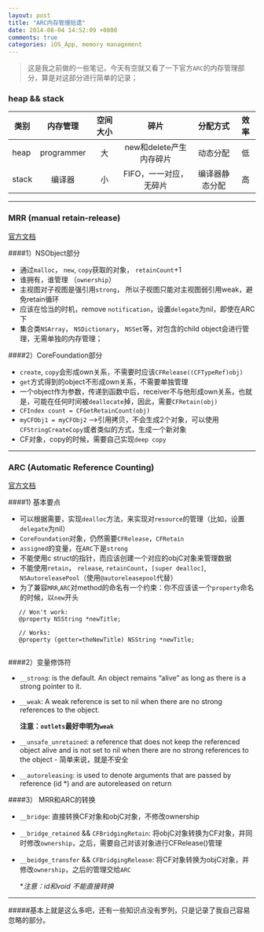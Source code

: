 ```yaml
---
layout: post
title: "ARC内存管理拾遗"
date: 2014-08-04 14:52:09 +0800
comments: true
categories: iOS_App, memory management
---
```


>这是我之前做的一些笔记，今天有空就又看了一下官方`ARC`的内存管理部分，算是对这部分进行简单的记录；<!--more-->

### heap && stack


  类别    |     内存管理   |     空间大小   |           碎片         |   分配方式     |      效率   
---------|:-------------:|:-------------:|:---------------------:|:-------------:|:-----------:
  heap     |   programmer  |          大       |     new和delete产生内存碎片 |           动态分配      |  低
  stack    |    编译器      |          小       |     FIFO，一一对应，无碎片   |           编译器静态分配 |  高


----------

### MRR (manual retain-release)

[官方文档](https://developer.apple.com/library/ios/documentation/Cocoa/Conceptual/MemoryMgmt/Articles/MemoryMgmt.html#//apple_ref/doc/uid/10000011i)

####1）NSObject部分

* 通过`malloc`， `new`, `copy`获取的对象， `retainCount`+1
* 谁拥有，谁管理 （`ownership`）
* 主视图对子视图是强引用`strong`， 所以子视图只能对主视图弱引用weak，避免retain循环
* 应该在恰当的时机，remove `notification`，设置`delegate`为nil，即使在ARC下
* 集合类`NSArray`， `NSDictionary`， `NSSet`等，对包含的child object会进行管理，无需单独的内存管理；

####2）CoreFoundation部分

* `create`, `copy`会形成own关系，不需要时应该`CFRelease((CFTypeRef)obj)`
* `get`方式得到的object不形成own关系，不需要单独管理
* 一个object作为参数，传递到函数中后，receiver不与他形成own关系，也就是，可能在任何时间被`deallocate`掉，因此，需要`CFRetain(obj)`
* `CFIndex count = CFGetRetainCount(obj)`
* `myCFObj1 = myCFObj2` -->引用拷贝，不会生成2个对象，可以使用`CFStringCreateCopy`或者类似的方式，生成一个新对象
* CF对象，copy的时候，需要自己实现`deep copy`

--------

### ARC (Automatic Reference Counting)

[官方文档](https://developer.apple.com/library/ios/releasenotes/ObjectiveC/RN-TransitioningToARC/Introduction/Introduction.html#//apple_ref/doc/uid/TP40011226)

####1) 基本要点
* 可以根据需要，实现`dealloc`方法，来实现对`resource`的管理（比如，设置`delegate`为nil）
* `CoreFoundation`对象，仍然需要`CFRelease`，`CFRetain`
* `assigned`的变量，在`ARC`下是`strong`
* 不能使用c struct的指针，而应该创建一个对应的objC对象来管理数据
* 不能使用`retain`， `release`, `retainCount`，`[super dealloc]`,` NSAutoreleasePool`（使用`@autoreleasepool`代替）
* 为了兼容`MRR`,`ARC`对method的命名有一个约束：你不应该该一个`property`命名的时候，以`new`开头

```
   // Won't work:
   @property NSString *newTitle;
   
   // Works:
   @property (getter=theNewTitle) NSString *newTitle;
   
```

####2）变量修饰符

* `__strong`: is the default. An object remains “alive” as long as there is a strong pointer to it.
* `__weak`: A weak reference is set to nil when there are no strong references to the object.

   **注意：`outlets`最好申明为`weak`**
         
* `__unsafe_unretained`: a reference that does not keep the referenced object alive and is not set to nil when there are no strong references to the object - 简单来说，就是不安全
* `__autoreleasing`: is used to denote arguments that are passed by reference (id *) and are autoreleased on return     


####3） MRR和ARC的转换

* `__bridge`: 直接转换CF对象和objC对象，不修改ownership
* `__bridge_retained` && `CFBridgingRetain`: 将objC对象转换为CF对象，并同时修改`ownership`，之后，需要自己对该对象进行CFRelease()管理 
* `__beidge_transfer` && `CFBridgingRelease`: 将CF对象转换为objC对象，并修改`ownership`，之后的管理交给`ARC`
 
  **注意：id和void *不能直接转换**



-------
#####基本上就是这么多吧，还有一些知识点没有罗列，只是记录了我自己容易忽略的部分。